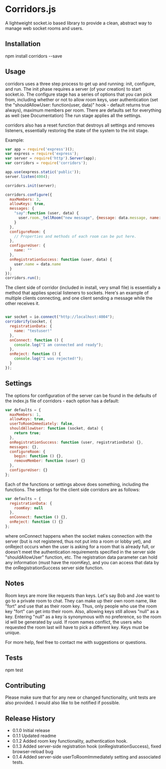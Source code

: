 Corridors.js
=========

A lightweight socket.io based library to provide a clean, abstract way to manage web socket rooms and users.

## Installation

  npm install corridors --save

## Usage

corridors uses a three step process to get up and running: init, configure, and run.  The init phase requires a server (of your creation) to start socket.io.  The configure stage has a series of options that you can pick from, including whether or not to allow room keys, user authentication (set the "shouldAllowUser: function(user, data)" hook - default returns true always), maximum members per room.  There are defaults set for everything as well (see Documentation) The run stage applies all the settings.

corridors also has a reset function that destroys all settings and removes listeners, essentially restoring the state of the system to the init stage.

Example:
```javascript
var app = require('express')();
var express = require('express');
var server = require('http').Server(app);
var corridors = require('corridors');

app.use(express.static('public'));
server.listen(4004);

corridors.init(server);

corridors.configure({
  maxMembers: 3,
  allowKeys: true,
  messages: {
    "say":function (user, data) {
      user.room._tellRoom("new message", {message: data.message, name: user.name});
    }
  },
  configureRoom: {
    // Properties and methods of each room can be put here.
  },
  configureUser: {
    name: ""
  },
  onRegistrationSuccess: function (user, data) {
    user.name = data.name
  }
});
corridors.run();
```

The client side of corridor (included in install, very small file) is essentially a method that applies special listeners to sockets.  Here's an example of multiple clients connecting, and one client sending a message while the other receives it.
```javascript

var socket = io.connect("http://localhost:4004");
corridorify(socket, {
  registrationData: {
    name: "testuser!"
  },
  onConnect: function () {
    console.log("I am connected and ready");
  },
  onReject: function () {
    console.log("I was rejected!");
  }
});
```

## Settings
The options for configuration of the server can be found in the defaults of the index.js file of corridors - each option has a default:
```javascript
var defaults = {
  maxMembers: 1,
  allowKeys: true,
  userToRoomImmediately: false,
  shouldAllowUser: function (socket, data) {
    return true;
  },
  onRegistrationSuccess: function (user, registrationData) {},
  messages: {},
  configureRoom: {
    begin: function () {},
    removeMember: function (user) {}
  },
  configureUser: {}
};
```
Each of the functions or settings above does something, including the functions.  The settings for the client side corridors are as follows:
```javascript
var defaults = {
  registrationData: {
    roomKey: null
  },
  onConnect: function () {},
  onReject: function () {}
};
```
where onConnect happens when the socket makes connection with the server (but is not registered, thus not put into a room or lobby yet), and onReject occurs when the user is asking for a room that is already full, or doesn't meet the authentication requirements specified in the server side "shouldAllowUser" function, etc.  The registration data parameter can hold any information (must have the roomKey), and you can access that data by the onRegistrationSuccess server side function.

## Notes
Room keys are more like requests than keys.  Let's say Bob and Joe want to go to a private room to chat.  They can make up their own room name, like "fort" and use that as their room key.  Thus, only people who use the room key "fort" can get into their room.  Also, allowing keys still allows "null" as a key.  Entering "null" as a key is synonymous with no preference, so the room id will be generated by uuid.  If room names conflict, the users who requested the room last will have to pick a different key.  Keys must be unique.

For more help, feel free to contact me with suggestions or questions.

## Tests

  npm test

## Contributing

Please make sure that for any new or changed functionality, unit tests are also
provided.  I would also like to be notified if possible.

## Release History

* 0.1.0 Initial release
* 0.1.1 Updated readme
* 0.1.2 Added room key functionality, authentication hook.
* 0.1.3 Added server-side registration hook (onRegistrationSuccess), fixed browser-reload bug
* 0.1.4 Added server-side userToRoomImmediately setting and associated tests.